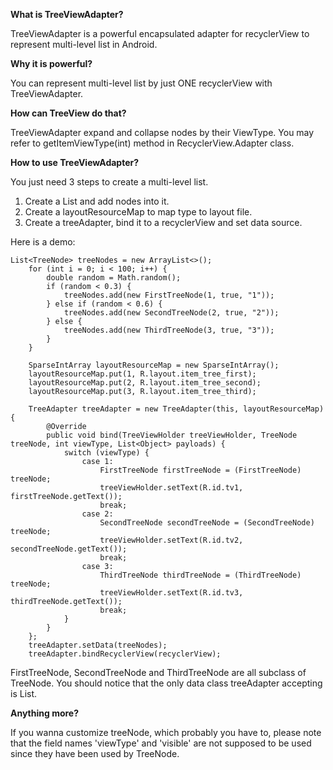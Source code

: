 **What is TreeViewAdapter?**

TreeViewAdapter is a powerful encapsulated adapter for recyclerView to represent multi-level list in Android.

**Why it is powerful?**

You can represent multi-level list by just ONE recyclerView with TreeViewAdapter.

**How can TreeView do that?**

TreeViewAdapter expand and collapse nodes by their ViewType. 
You may refer to getItemViewType(int) method in RecyclerView.Adapter class. 

**How to use TreeViewAdapter?**

You just need 3 steps to create a multi-level list.

1. Create a List and add nodes into it.
2. Create a layoutResourceMap to map type to layout file.
3. Create a treeAdapter, bind it to a recyclerView and set data source.

Here is a demo:

    List<TreeNode> treeNodes = new ArrayList<>();
        for (int i = 0; i < 100; i++) {
            double random = Math.random();
            if (random < 0.3) {
                treeNodes.add(new FirstTreeNode(1, true, "1"));
            } else if (random < 0.6) {
                treeNodes.add(new SecondTreeNode(2, true, "2"));
            } else {
                treeNodes.add(new ThirdTreeNode(3, true, "3"));
            }
        }

        SparseIntArray layoutResourceMap = new SparseIntArray();
        layoutResourceMap.put(1, R.layout.item_tree_first);
        layoutResourceMap.put(2, R.layout.item_tree_second);
        layoutResourceMap.put(3, R.layout.item_tree_third);

        TreeAdapter treeAdapter = new TreeAdapter(this, layoutResourceMap) {
            @Override
            public void bind(TreeViewHolder treeViewHolder, TreeNode treeNode, int viewType, List<Object> payloads) {
                switch (viewType) {
                    case 1:
                        FirstTreeNode firstTreeNode = (FirstTreeNode) treeNode;
                        treeViewHolder.setText(R.id.tv1, firstTreeNode.getText());
                        break;
                    case 2:
                        SecondTreeNode secondTreeNode = (SecondTreeNode) treeNode;
                        treeViewHolder.setText(R.id.tv2, secondTreeNode.getText());
                        break;
                    case 3:
                        ThirdTreeNode thirdTreeNode = (ThirdTreeNode) treeNode;
                        treeViewHolder.setText(R.id.tv3, thirdTreeNode.getText());
                        break;
                }
            }
        };
        treeAdapter.setData(treeNodes);
        treeAdapter.bindRecyclerView(recyclerView);

FirstTreeNode, SecondTreeNode and ThirdTreeNode are all subclass of TreeNode. 
You should notice that the only data class treeAdapter accepting is List<TreeNode>. 

**Anything more?**

If you wanna customize treeNode, which probably you have to, please note that the field names 'viewType' and 'visible'
are not supposed to be used since they have been used by TreeNode.